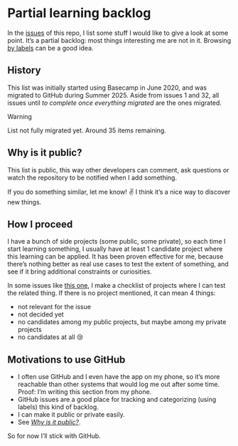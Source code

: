 # Partial learning backlog

In the [issues](https://github.com/meduzen/learning-backlog/issues) of this repo, I list some stuff I would like to give a look at some point. It’s a partial backlog: most things interesting me are not in it. Browsing [by labels](https://github.com/meduzen/learning-backlog/labels) can be a good idea.

## History

This list was initially started using Basecamp in June 2020, and was migrated to GitHub during Summer 2025. Aside from issues 1 and 32, all issues until _to complete once everything migrated_ are the ones migrated.

> [!WARNING]
> List not fully migrated yet. Around 35 items remaining.

## Why is it public?

This list is public, this way other developers can comment, ask questions or watch the repository to be notified when I add something.

If you do something similar, let me know! ✌️ I think it’s a nice way to discover new things.

## How I proceed

I have a bunch of side projects (some public, some private), so each time I start learning something, I usually have at least 1 candidate project where this learning can be applied. It has been proven effective for me, because there’s nothing better as real use cases to test the extent of something, and see if it bring additional constraints or curiosities.

In some issues like [this one](https://github.com/meduzen/learning-backlog/issues/35), I make a checklist of projects where I can test the related thing. If there is no project mentioned, it can mean 4 things:

- not relevant for the issue
- not decided yet
- no candidates among my public projects, but maybe among my private projects
- no candidates at all 😢

## Motivations to use GitHub

- I often use GitHub and I even have the app on my phone, so it’s more reachable than other systems that would log me out after some time. Proof: I’m writing this section from my phone.
- GitHub issues are a good place for tracking and categorizing (using labels) this kind of backlog.
- I can make it public or private easily.
- See [_Why is it public?_](#why-is-it-public).

So for now I’ll stick with GitHub.
